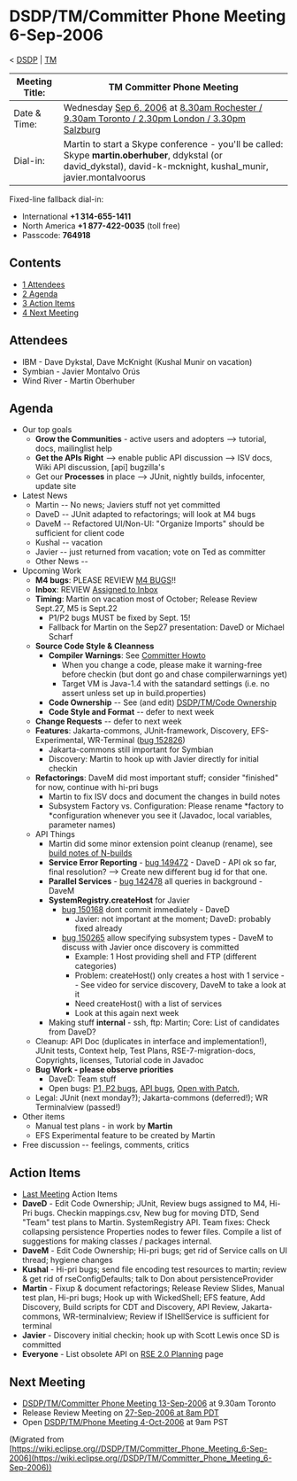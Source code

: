 

DSDP/TM/Committer Phone Meeting 6-Sep-2006
==========================================

< [DSDP](https://wiki.eclipse.org/DSDP "DSDP")‎ | [TM](./TM "DSDP/TM")

| Meeting Title: | **TM Committer Phone Meeting** |
| --- | --- |
| Date & Time: | Wednesday [Sep 6, 2006](./index.php?title=Sep_6,_2006&action=edit&redlink=1 "Sep 6, 2006 (page does not exist)") at [8.30am Rochester / 9.30am Toronto / 2.30pm London / 3.30pm Salzburg](http://www.timeanddate.com/worldclock/meetingdetails.html?year=2006&month=9&day=6&hour=13&min=30&sec=0&p1=223&p2=250&p3=421&p4=136&iv=1800) |
| Dial-in: | Martin to start a Skype conference - you'll be called:   Skype **martin.oberhuber**, ddykstal (or david\_dykstal), david-k-mcknight, kushal\_munir, javier.montalvoorus |

Fixed-line fallback dial-in:

*   International **+1 314-655-1411**
*   North America **+1 877-422-0035** (toll free)
*   Passcode: **764918**

Contents
--------

*   [1 Attendees](#Attendees)
*   [2 Agenda](#Agenda)
*   [3 Action Items](#Action-Items)
*   [4 Next Meeting](#Next-Meeting)

Attendees
---------

*   IBM - Dave Dykstal, Dave McKnight (Kushal Munir on vacation)
*   Symbian - Javier Montalvo Orús
*   Wind River - Martin Oberhuber

Agenda
------

*   Our top goals
    *   **Grow the Communities** \- active users and adopters --> tutorial, docs, mailinglist help
    *   **Get the APIs Right** --\> enable public API discussion --> ISV docs, Wiki API discussion, \[api\] bugzilla's
    *   Get our **Processes** in place --> JUnit, nightly builds, infocenter, update site
*   Latest News
    *   Martin -- No news; Javiers stuff not yet committed
    *   DaveD -- JUnit adapted to refactorings; will look at M4 bugs
    *   DaveM -- Refactored UI/Non-UI: "Organize Imports" should be sufficient for client code
    *   Kushal -- vacation
    *   Javier -- just returned from vacation; vote on Ted as committer
    *   Other News --
*   Upcoming Work
    *   **M4 bugs**: PLEASE REVIEW [M4 BUGS](https://bugs.eclipse.org/bugs/buglist.cgi?query_format=advanced&classification=DSDP&product=Target+Management&component=RSE&target_milestone=1.0+M4&bug_status=UNCONFIRMED&bug_status=NEW&bug_status=ASSIGNED&bug_status=REOPENED&cmdtype=doit)!!
    *   **Inbox**: REVIEW [Assigned to Inbox](https://bugs.eclipse.org/bugs/buglist.cgi?query_format=advanced&classification=DSDP&product=Target+Management&component=RSE&bug_status=UNCONFIRMED&bug_status=NEW&bug_status=ASSIGNED&bug_status=REOPENED&emailassigned_to1=1&emailtype1=exact&email1=dsdp.tm.rse-inbox%40eclipse.org&cmdtype=doit)
    *   **Timing**: Martin on vacation most of October; Release Review Sept.27, M5 is Sept.22
        *   P1/P2 bugs MUST be fixed by Sept. 15!
        *   Fallback for Martin on the Sep27 presentation: DaveD or Michael Scharf
    *   **Source Code Style & Cleanness**
        *   **Compiler Warnings**: See [Committer Howto](https://www.eclipse.org/dsdp/tm/development/compiler_warnings.php)
            *   When you change a code, please make it warning-free before checkin (but dont go and chase compilerwarnings yet)
            *   Target VM is Java-1.4 with the satandard settings (i.e. no assert unless set up in build.properties)
        *   **Code Ownership** \-\- See (and edit) [DSDP/TM/Code Ownership](./Code_Ownership "DSDP/TM/Code Ownership")
        *   **Code Style and Format** \-\- defer to next week
    *   **Change Requests** \-\- defer to next week
    *   **Features**: Jakarta-commons, JUnit-framework, Discovery, EFS-Experimental, WR-Terminal ([bug 152826](https://bugs.eclipse.org/bugs/show_bug.cgi?id=152826))
        *   Jakarta-commons still important for Symbian
        *   Discovery: Martin to hook up with Javier directly for initial checkin
    *   **Refactorings**: DaveM did most important stuff; consider "finished" for now, continue with hi-pri bugs
        *   Martin to fix ISV docs and document the changes in build notes
        *   Subsystem Factory vs. Configuration: Please rename \*factory to \*configuration whenever you see it (Javadoc, local variables, parameter names)
    *   API Things
        *   Martin did some minor extension point cleanup (rename), see [build notes of N-builds](http://download.eclipse.org/dsdp/tm/downloads/drops/N20060829-0100/buildNotes.php)
        *   **Service Error Reporting** \- [bug 149472](https://bugs.eclipse.org/bugs/show_bug.cgi?id=149472) \- DaveD - API ok so far, final resolution? --> Create new different bug id for that one.
        *   **Parallel Services** \- [bug 142478](https://bugs.eclipse.org/bugs/show_bug.cgi?id=142478) all queries in background - DaveM
        *   **SystemRegistry.createHost** for Javier
            *   [bug 150168](https://bugs.eclipse.org/bugs/show_bug.cgi?id=150168) dont commit immediately - DaveD
                *   Javier: not important at the moment; DaveD: probably fixed already
            *   [bug 150265](https://bugs.eclipse.org/bugs/show_bug.cgi?id=150265) allow specifying subsystem types - DaveM to discuss with Javier once discovery is committed
                *   Example: 1 Host providing shell and FTP (different categories)
                *   Problem: createHost() only creates a host with 1 service -- See video for service discovery, DaveM to take a look at it
                *   Need createHost() with a list of services
                *   Look at this again next week
        *   Making stuff **internal** \- ssh, ftp: Martin; Core: List of candidates from DaveD?
    *   Cleanup: API Doc (duplicates in interface and implementation!), JUnit tests, Context help, Test Plans, RSE-7-migration-docs, Copyrights, licenses, Tutorial code in Javadoc
    *   **Bug Work - please observe priorities**
        *   DaveD: Team stuff
        *   Open bugs: [P1, P2 bugs](https://bugs.eclipse.org/bugs/buglist.cgi?query_format=advanced&classification=DSDP&product=Target+Management&component=RSE&bug_status=UNCONFIRMED&bug_status=NEW&bug_status=ASSIGNED&bug_status=REOPENED&priority=P1&priority=P2&cmdtype=doit), [API bugs](https://bugs.eclipse.org/bugs/buglist.cgi?query_format=advanced&short_desc_type=allwordssubstr&short_desc=%5Bapi&classification=DSDP&product=Target+Management&component=RSE&bug_status=UNCONFIRMED&bug_status=NEW&bug_status=ASSIGNED&bug_status=REOPENED&cmdtype=doit), [Open with Patch](https://bugs.eclipse.org/bugs/buglist.cgi?query_format=advanced&classification=DSDP&product=Target+Management&component=RSE&bug_status=UNCONFIRMED&bug_status=NEW&bug_status=ASSIGNED&bug_status=REOPENED&cmdtype=doit&field0-0-0=attachments.ispatch&type0-0-0=equals&value0-0-0=1),
    *   Legal: JUnit (next monday?); Jakarta-commons (deferred!); WR Terminalview (passed!)
*   Other items
    *   Manual test plans - in work by **Martin**
    *   EFS Experimental feature to be created by Martin
*   Free discussion -- feelings, comments, critics

  

Action Items
------------

*   [Last Meeting](./Committer_Phone_Meeting_30-Aug-2006#Action_Items "DSDP/TM/Committer Phone Meeting 30-Aug-2006") Action Items
*   **DaveD** \- Edit Code Ownership; JUnit, Review bugs assigned to M4, Hi-Pri bugs. Checkin mappings.csv, New bug for moving DTD, Send "Team" test plans to Martin. SystemRegistry API. Team fixes: Check collapsing persistence Properties nodes to fewer files. Compile a list of suggestions for making classes / packages internal.
*   **DaveM** \- Edit Code Ownership; Hi-pri bugs; get rid of Service calls on UI thread; hygiene changes
*   **Kushal** \- Hi-pri bugs; send file encoding test resources to martin; review & get rid of rseConfigDefaults; talk to Don about persistenceProvider
*   **Martin** \- Fixup & document refactorings; Release Review Slides, Manual test plan, Hi-pri bugs; Hook up with WickedShell; EFS feature, Add Discovery, Build scripts for CDT and Discovery, API Review, Jakarta-commons, WR-terminalview; Review if IShellService is sufficient for terminal
*   **Javier** \- Discovery initial checkin; hook up with Scott Lewis once SD is committed
*   **Everyone** \- List obsolete API on [RSE 2.0 Planning](./RSE_2.0_Planning "RSE 2.0 Planning") page

Next Meeting
------------

*   [DSDP/TM/Committer Phone Meeting 13-Sep-2006](./Committer_Phone_Meeting_13-Sep-2006 "DSDP/TM/Committer Phone Meeting 13-Sep-2006") at 9.30am Toronto
*   Release Review Meeting on [27-Sep-2006 at 8am PDT](http://www.timeanddate.com/worldclock/meetingdetails.html?year=2006&month=9&day=27&hour=15&min=0&sec=0&p1=224&p2=421&p3=250&p4=136&p5=223)
*   Open [DSDP/TM/Phone Meeting 4-Oct-2006](./Phone_Meeting_4-Oct-2006 "DSDP/TM/Phone Meeting 4-Oct-2006") at 9am PST


(Migrated from [https://wiki.eclipse.org//DSDP/TM/Committer_Phone_Meeting_6-Sep-2006](https://wiki.eclipse.org//DSDP/TM/Committer_Phone_Meeting_6-Sep-2006))